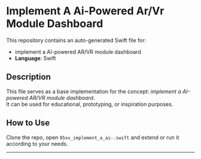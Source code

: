 # Implement A Ai-Powered Ar/Vr Module Dashboard

This repository contains an auto-generated Swift file for:

- implement a AI-powered AR/VR module dashboard
- **Language**: Swift

## Description

This file serves as a base implementation for the concept: *implement a AI-powered AR/VR module dashboard*.  
It can be used for educational, prototyping, or inspiration purposes.

## How to Use

Clone the repo, open `95xv_implement_a_ai-.swift` and extend or run it according to your needs.

---


